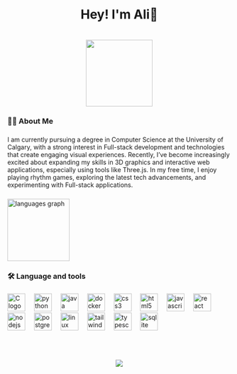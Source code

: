<h1 align="center">Hey! I'm Ali👋</h1>

###

<br clear="both">

<div align="center">
  <img height= "150" src="https://cdnb.artstation.com/p/assets/images/images/026/087/183/original/ilya-shichkin-12.gif?1587836096"  />
</div>

###

<h3 align="left">👩‍💻  About Me</h3>

###

<p align="left">I am currently pursuing a degree in Computer Science at the University of Calgary, with a strong interest in Full-stack development and technologies that create engaging visual experiences. Recently, I’ve become increasingly excited about expanding my skills in 3D graphics and interactive web applications, especially using tools like Three.js. In my free time, I enjoy playing rhythm games, exploring the latest tech advancements, and experimenting with Full-stack applications.</p>

###

<div align="left">
  <img src="https://github-readme-stats.vercel.app/api/top-langs?username=alia720&locale=en&hide_title=false&layout=compact&card_width=320&langs_count=6&theme=dracula&hide_border=true&order=2" height="140" alt="languages graph"  />
</div>

###

<h3 align="left">🛠 Language and tools</h3>

###

<div align="left">
  <img src="https://cdn.jsdelivr.net/gh/devicons/devicon/icons/c/c-original.svg" height="40" alt="C logo" />
  <img width="12" />
  <img src="https://cdn.jsdelivr.net/gh/devicons/devicon/icons/python/python-original.svg" height="40" alt="python logo"  />
  <img width="12" />
  <img src="https://cdn.jsdelivr.net/gh/devicons/devicon/icons/java/java-original.svg" height="40" alt="java logo"  />
  <img width="12" />
  <img src="https://cdn.jsdelivr.net/gh/devicons/devicon/icons/docker/docker-original.svg" height="40" alt="docker logo"  />
  <img width="12" />
  <img src="https://cdn.jsdelivr.net/gh/devicons/devicon/icons/css3/css3-original.svg" height="40" alt="css3 logo"  />
  <img width="12" />
  <img src="https://cdn.jsdelivr.net/gh/devicons/devicon/icons/html5/html5-original.svg" height="40" alt="html5 logo"  />
  <img width="12" />
  <img src="https://cdn.jsdelivr.net/gh/devicons/devicon/icons/javascript/javascript-original.svg" height="40" alt="javascript logo"  />
  <img width="12" />
  <img src="https://cdn.jsdelivr.net/gh/devicons/devicon/icons/react/react-original.svg" height="40" alt="react logo"  />
  <img width="12" />
  <img src="https://cdn.jsdelivr.net/gh/devicons/devicon/icons/nodejs/nodejs-original.svg" height="40" alt="nodejs logo"  />
  <img width="12" />
  <img src="https://cdn.jsdelivr.net/gh/devicons/devicon/icons/postgresql/postgresql-original.svg" height="40" alt="postgresql logo"  />
  <img width="12" />
  <img src="https://cdn.jsdelivr.net/gh/devicons/devicon/icons/linux/linux-original.svg" height="40" alt="linux logo"  />
  <img width="12" />
  <img src="https://cdn.simpleicons.org/tailwindcss/06B6D4" height="40" alt="tailwindcss logo"  />
  <img width="12" />
  <img src="https://cdn.jsdelivr.net/gh/devicons/devicon/icons/typescript/typescript-original.svg" height="40" alt="typescript logo"  />
  <img width="12" />
  <img src="https://cdn.jsdelivr.net/gh/devicons/devicon/icons/sqlite/sqlite-original.svg" height="40" alt="sqlite logo" />
</div>

###


<br clear="both">

<h3 align="left"></h3>

###

<div align="center">
  <img src="https://visitor-badge.laobi.icu/badge?page_id=alia720.alia720&left_color=deeppink&right_color=darkmagenta"  />
</div>

###
